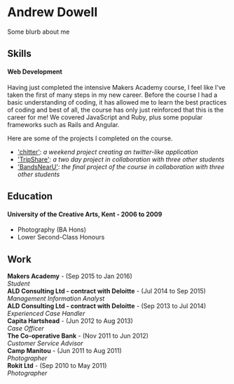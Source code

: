 # Andrew Dowell

Some blurb about me

## Skills

#### Web Development

Having just completed the intensive Makers Academy course, I feel like I've taken the first of many steps in my new career.  Before the course I had a basic understanding of coding, it has allowed me to learn the best practices of coding and best of all, the course has only just reinforced that this is the career for me!  We covered JavaScript and Ruby, plus some popular frameworks such as Rails and Angular.

Here are some of the projects I completed on the course.
- ['chitter'](http://chitter-andy.herokuapp.com/): *a weekend project creating an twitter-like application*
- ['TripShare'](http://tripshare-frontend.herokuapp.com/): *a two day project in collaboration with three other students*
- ['BandsNearU'](https://github.com/k0zakinio/BandsNearU): *the final project of the course in collaboration with three other students*

## Education

#### University of the Creative Arts, Kent - 2006 to 2009

- Photography (BA Hons)
- Lower Second-Class Honours

## Work
**Makers Academy** - (Sep 2015 to Jan 2016)  
*Student*  
**ALD Consulting Ltd - contract with Deloitte** - (Jul 2014 to Sep 2015)  
*Management Information Analyst*  
 **ALD Consulting Ltd - contract with Deloitte** - (Sep 2013 to Jul 2014)  
*Experienced Case Handler*  
 **Capita Hartshead** - (Jun 2012 to Aug 2013)  
*Case Officer*  
**The Co-operative Bank** - (Nov 2011 to Jun 2012)  
*Customer Service Advisor*  
**Camp Manitou** - (Jun 2011 to Aug 2011)  
*Photographer*  
**Rokit Ltd** - (Sep 2010 to May 2011)  
*Photographer*  
